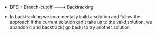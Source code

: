 - DFS + Branch-cutoff ---> Backtracking

- In backtracking we incrementally build a solution and follow the approach if the current solution can't take us to the valid solution, we abandon it and backtrack( go back) to try another solution